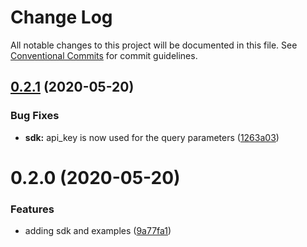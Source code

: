 # Change Log

All notable changes to this project will be documented in this file.
See [Conventional Commits](https://conventionalcommits.org) for commit guidelines.

## [0.2.1](https://github.com/reactivemarkets/platform-js/compare/v0.2.0...v0.2.1) (2020-05-20)


### Bug Fixes

* **sdk:** api_key is now used for the query parameters ([1263a03](https://github.com/reactivemarkets/platform-js/commit/1263a03667a03133dc104582c1f24fcbe37b3709))





# 0.2.0 (2020-05-20)


### Features

* adding sdk and examples ([9a77fa1](https://github.com/reactivemarkets/platform-js/commit/9a77fa105a6dcb6cf657c3a341d352fd4fd37355))
